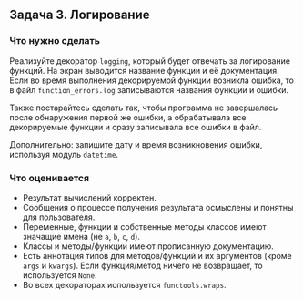 ## Задача 3. Логирование
### Что нужно сделать
Реализуйте декоратор `logging`, который будет отвечать за логирование функций. 
На экран выводится название функции и её документация. 
Если во время выполнения декорируемой функции возникла ошибка, 
то в файл `function_errors.log` записываются названия функции и ошибки. 

Также постарайтесь сделать так, 
чтобы программа не завершалась после обнаружения первой же ошибки, 
а обрабатывала все декорируемые функции и сразу записывала все ошибки в файл.

Дополнительно: запишите дату и время возникновения ошибки, используя модуль `datetime`.
### Что оценивается
- Результат вычислений корректен.
- Сообщения о процессе получения результата осмыслены и понятны для пользователя.
- Переменные, функции и собственные методы классов имеют значащие имена (не `a`, `b`, `c`, `d`).
- Классы и методы/функции имеют прописанную документацию.
- Есть аннотация типов для методов/функций и их аргументов (кроме `args` и `kwargs`). Если функция/метод ничего не возвращает, то используется `None`.
- Во всех декораторах используется `functools.wraps`.
